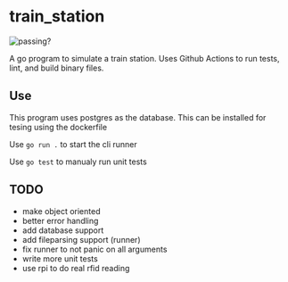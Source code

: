 # train_station

![passing?](https://github.com/baileywickham/train_station/workflows/Go/badge.svg)

A go program to simulate a train station. Uses Github Actions to run tests, lint, and build binary files.

## Use
This program uses postgres as the database. This can be installed for tesing using the dockerfile


Use `go run .` to start the cli runner


Use `go test` to manualy run unit tests

## TODO
- make object oriented
- better error handling
- add database support
- add fileparsing support (runner)
- fix runner to not panic on all arguments
- write more unit tests
- use rpi to do real rfid reading
